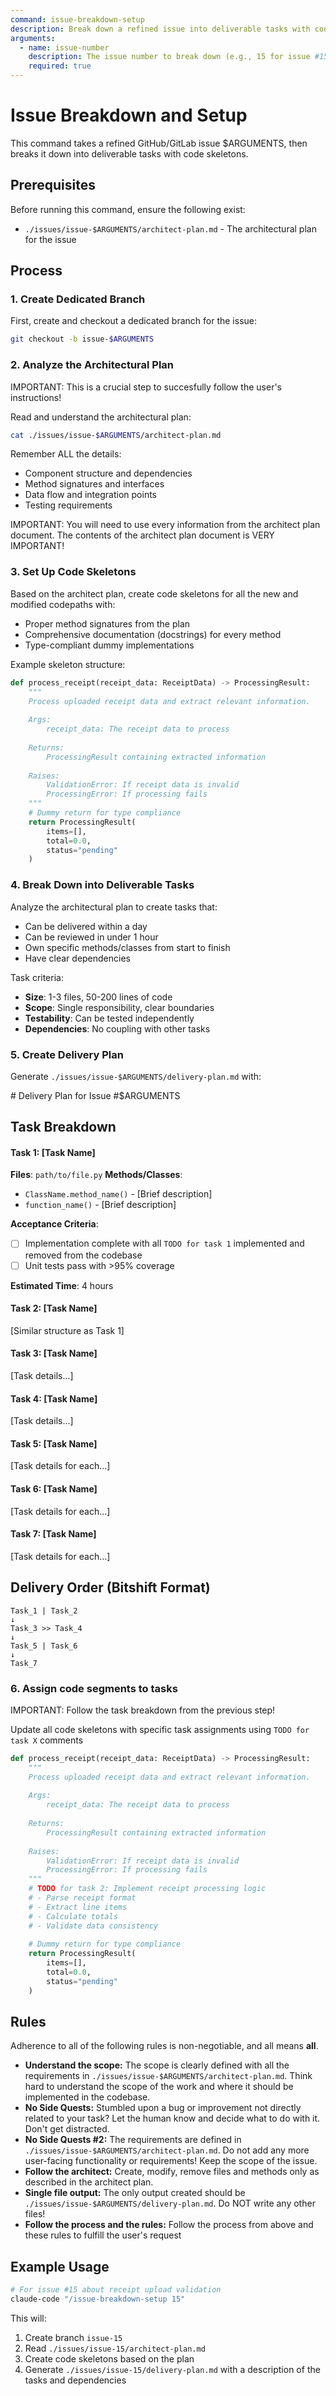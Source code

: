 ```yaml
---
command: issue-breakdown-setup
description: Break down a refined issue into deliverable tasks with code skeletons
arguments:
  - name: issue-number
    description: The issue number to break down (e.g., 15 for issue #15)
    required: true
---
```


# Issue Breakdown and Setup

This command takes a refined GitHub/GitLab issue $ARGUMENTS, then breaks it down into deliverable tasks with code skeletons.

## Prerequisites

Before running this command, ensure the following exist:
- `./issues/issue-$ARGUMENTS/architect-plan.md` - The architectural plan for the issue

## Process

### 1. Create Dedicated Branch

First, create and checkout a dedicated branch for the issue:

```bash
git checkout -b issue-$ARGUMENTS
```

### 2. Analyze the Architectural Plan

IMPORTANT: This is a crucial step to succesfully follow the user's instructions!

Read and understand the architectural plan:

```bash
cat ./issues/issue-$ARGUMENTS/architect-plan.md
```

Remember ALL the details:
- Component structure and dependencies
- Method signatures and interfaces
- Data flow and integration points
- Testing requirements

IMPORTANT: You will need to use every information from the architect plan document. The contents of the architect plan document is VERY IMPORTANT!

### 3. Set Up Code Skeletons

Based on the architect plan, create code skeletons for all the new and modified codepaths with:
- Proper method signatures from the plan
- Comprehensive documentation (docstrings) for every method
- Type-compliant dummy implementations

Example skeleton structure:
```python
def process_receipt(receipt_data: ReceiptData) -> ProcessingResult:
    """
    Process uploaded receipt data and extract relevant information.
    
    Args:
        receipt_data: The receipt data to process
        
    Returns:
        ProcessingResult containing extracted information
        
    Raises:
        ValidationError: If receipt data is invalid
        ProcessingError: If processing fails
    """
    # Dummy return for type compliance
    return ProcessingResult(
        items=[],
        total=0.0,
        status="pending"
    )
```

### 4. Break Down into Deliverable Tasks

Analyze the architectural plan to create tasks that:
- Can be delivered within a day
- Can be reviewed in under 1 hour
- Own specific methods/classes from start to finish
- Have clear dependencies

Task criteria:
- **Size**: 1-3 files, 50-200 lines of code
- **Scope**: Single responsibility, clear boundaries
- **Testability**: Can be tested independently
- **Dependencies**: No coupling with other tasks

### 5. Create Delivery Plan

Generate `./issues/issue-$ARGUMENTS/delivery-plan.md` with:

<delivery-plan>
# Delivery Plan for Issue #$ARGUMENTS

## Task Breakdown

#### Task 1: [Task Name]
**Files**: `path/to/file.py`
**Methods/Classes**: 
- `ClassName.method_name()` - [Brief description]
- `function_name()` - [Brief description]

**Acceptance Criteria**:
- [ ] Implementation complete with all `TODO for task 1` implemented and removed from the codebase
- [ ] Unit tests pass with >95% coverage

**Estimated Time**: 4 hours

#### Task 2: [Task Name]
[Similar structure as Task 1]

#### Task 3: [Task Name]

[Task details...]

#### Task 4: [Task Name]

[Task details...]

#### Task 5: [Task Name]

[Task details for each...]

#### Task 6: [Task Name]

[Task details for each...]

#### Task 7: [Task Name]

[Task details for each...]

## Delivery Order (Bitshift Format)

```
Task_1 | Task_2
↓
Task_3 >> Task_4
↓
Task_5 | Task_6
↓
Task_7
```
</delivery-plan>

### 6. Assign code segments to tasks

IMPORTANT: Follow the task breakdown from the previous step!

Update all code skeletons with specific task assignments using `TODO for task X` comments

```python
def process_receipt(receipt_data: ReceiptData) -> ProcessingResult:
    """
    Process uploaded receipt data and extract relevant information.
    
    Args:
        receipt_data: The receipt data to process
        
    Returns:
        ProcessingResult containing extracted information
        
    Raises:
        ValidationError: If receipt data is invalid
        ProcessingError: If processing fails
    """
    # TODO for task 2: Implement receipt processing logic
    # - Parse receipt format
    # - Extract line items
    # - Calculate totals
    # - Validate data consistency
    
    # Dummy return for type compliance
    return ProcessingResult(
        items=[],
        total=0.0,
        status="pending"
    )
```

## Rules

Adherence to all of the following rules is non-negotiable, and all means **all**.

- **Understand the scope:**
  The scope is clearly defined with all the requirements in `./issues/issue-$ARGUMENTS/architect-plan.md`. Think hard to understand the scope of the work and where it should be implemented in the codebase.
- **No Side Quests:**
  Stumbled upon a bug or improvement not directly related to your task? Let the human know and decide what to do with it. Don't get distracted.
- **No Side Quests #2:**
  The requirements are defined in `./issues/issue-$ARGUMENTS/architect-plan.md`. Do not add any more user-facing functionality or requirements! Keep the scope of the issue.
- **Follow the architect:**
  Create, modify, remove files and methods only as described in the architect plan.
- **Single file output:**
  The only output created should be `./issues/issue-$ARGUMENTS/delivery-plan.md`. Do NOT write any other files!
- **Follow the process and the rules:**
  Follow the process from above and these rules to fulfill the user's request

## Example Usage

```bash
# For issue #15 about receipt upload validation
claude-code "/issue-breakdown-setup 15"
```

This will:
1. Create branch `issue-15`
2. Read `./issues/issue-15/architect-plan.md`
3. Create code skeletons based on the plan
4. Generate `./issues/issue-15/delivery-plan.md` with a description of the tasks and dependencies
